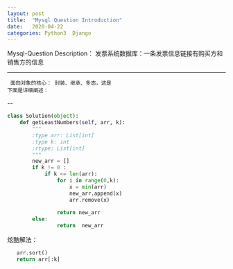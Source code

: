 ```yaml
---
layout: post
title:  "Mysql Question Introduction"
date:   2020-04-22 
categories: Python3  Django 
---
```

Mysql-Question Description：
   发票系统数据库：一条发票信息链接有购买方和销售方的信息


---


```
 面向对象的核心： 封装、继承、多态，这是
下面是详细阐述：
```
--



```python
class Solution(object):
    def getLeastNumbers(self, arr, k):
        """
        :type arr: List[int]
        :type k: int
        :rtype: List[int]
        """
        new_arr = []
        if k != 0 :
            if k <= len(arr):
                for i in range(0,k):
                    x = min(arr)
                    new_arr.append(x)
                    arr.remove(x)
   
                return new_arr
        else:
                return  new_arr
```
炫酷解法：
```python
   arr.sort()
   return arr[:k]
        
```

